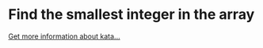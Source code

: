 Find the smallest integer in the array
=
[Get more information about kata...](https://www.codewars.com//kata//kata/55a2d7ebe362935a210000b2)
